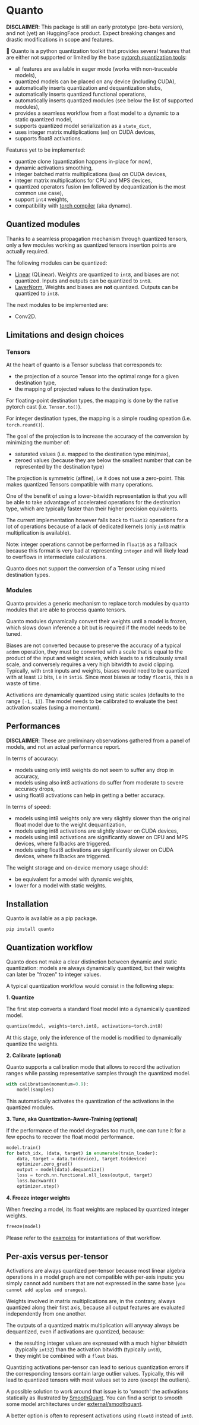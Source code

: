 # Quanto

**DISCLAIMER**: This package is still an early prototype (pre-beta version), and not (yet) an HuggingFace product. Expect breaking changes and drastic modifications in scope and features.

🤗 Quanto is a python quantization toolkit that provides several features that are either not supported or limited by the base [pytorch quantization tools](https://pytorch.org/docs/stable/quantization.html):

- all features are available in eager mode (works with non-traceable models),
- quantized models can be placed on any device (including CUDA),
- automatically inserts quantization and dequantization stubs,
- automatically inserts quantized functional operations,
- automatically inserts quantized modules (see below the list of supported modules),
- provides a seamless workflow from a float model to a dynamic to a static quantized model,
- supports quantized model serialization as a `state_dict`,
- uses integer matrix multiplications (`mm`) on CUDA devices,
- supports float8 activations.

Features yet to be implemented:

- quantize clone (quantization happens in-place for now),
- dynamic activations smoothing,
- integer batched matrix multiplications (`bmm`) on CUDA devices,
- integer matrix multiplications for CPU and MPS devices,
- quantized operators fusion (`mm` followed by dequantization is the most common use case),
- support `int4` weights,
- compatibility with [torch compiler](https://pytorch.org/docs/stable/torch.compiler.html) (aka dynamo).

## Quantized modules

Thanks to a seamless propagation mechanism through quantized tensors, only a few modules working as quantized
tensors insertion points are actually required.

The following modules can be quantized:

- [Linear](https://pytorch.org/docs/stable/generated/torch.nn.Linear.html) (QLinear).
Weights are quantized to `int8`, and biases are not quantized. Inputs and outputs can be quantized to `int8`.
- [LayerNorm](https://pytorch.org/docs/stable/generated/torch.nn.LayerNorm.html),
Weights and biases are __not__ quantized. Outputs can be quantized to `int8`.

The next modules to be implemented are:

- Conv2D.

## Limitations and design choices

### Tensors

At the heart of quanto is a Tensor subclass that corresponds to:
- the projection of a source Tensor into the optimal range for a given destination type,
- the mapping of projected values to the destination type.

For floating-point destination types, the mapping is done by the native pytorch cast (i.e. `Tensor.to()`).

For integer destination types, the mapping is a simple rouding opeation (i.e. `torch.round()`).

The goal of the projection is to increase the accuracy of the conversion by minimizing the number of:
- saturated values (i.e. mapped to the destination type min/max),
- zeroed values (because they are below the smallest number that can be represented by the destination type)

The projection is symmetric (affine), i.e it does not use a zero-point. This makes quantized Tensors
compatible with many operations.

One of the benefit of using a lower-bitwidth representation is that you will be able to take advantage of accelerated operations
for the destination type, which are typically faster than their higher precision equivalents.

The current implementation however falls back to `float32` operations for a lot of operations because of a lack of dedicated kernels
(only `int8` matrix multiplication is available).

Note: integer operations cannot be performed in `float16` as a fallback because this format is very bad at representing
`integer` and will likely lead to overflows in intermediate calculations.

Quanto does not support the conversion of a Tensor using mixed destination types.

### Modules

Quanto provides a generic mechanism to replace torch modules by quanto modules that are able to process quanto tensors.

Quanto modules dynamically convert their weights until a model is frozen, which slows down inference a bit but is
required if the model needs to be tuned.

Biases are not converted because to preserve the accuracy of a typical `addmm` operation, they must be converted with a
scale that is equal to the product of the input and weight scales, which leads to a ridiculously small scale, and conversely
requires a very high bitwidth to avoid clipping. Typically, with `int8` inputs and weights, biases would need to be quantized
with at least `12` bits, i.e in `int16`. Since most biases ar today `float16`, this is a waste of time.

Activations are dynamically quantized using static scales (defaults to the range `[-1, 1]`). The model needs to be calibrated to evaluate the best activation scales (using a momentum).

## Performances

**DISCLAIMER**: These are preliminary observations gathered from a panel of models, and not an actual performance report.

In terms of accuracy:

- models using only int8 weights do not seem to suffer any drop in accuracy,
- models using also int8 activations do suffer from moderate to severe accuracy drops,
- using float8 activations can help in getting a better accuracy.

In terms of speed:

- models using int8 weights only are very slightly slower than the original float model due to the weight dequantization,
- models using int8 activations are slightly slower on CUDA devices,
- models using int8 activations are significantly slower on CPU and MPS devices, where fallbacks are triggered.
- models using float8 activations are significantly slower on CUDA devices, where fallbacks are triggered.

The weight storage and on-device memory usage should:

- be equivalent for a model with dynamic weights,
- lower for a model with static weights.

## Installation

Quanto is available as a pip package.

```
pip install quanto
```

## Quantization workflow

Quanto does not make a clear distinction between dynamic and static quantization: models are always dynamically quantized,
but their weights can later be "frozen" to integer values.

A typical quantization workflow would consist in the following steps:

**1. Quantize**

The first step converts a standard float model into a dynamically quantized model.

```python
quantize(model, weights=torch.int8, activations=torch.int8)
```

At this stage, only the inference of the model is modified to dynamically quantize the weights.

**2. Calibrate (optional)**

Quanto supports a calibration mode that allows to record the activation ranges while passing representative samples through the quantized model.

```python
with calibration(momentum=0.9):
    model(samples)
```

This automatically activates the quantization of the activations in the quantized modules.


**3. Tune, aka Quantization-Aware-Training (optional)**

If the performance of the model degrades too much, one can tune it for a few epochs to recover the float model performance.

```python
model.train()
for batch_idx, (data, target) in enumerate(train_loader):
    data, target = data.to(device), target.to(device)
    optimizer.zero_grad()
    output = model(data).dequantize()
    loss = torch.nn.functional.nll_loss(output, target)
    loss.backward()
    optimizer.step()
```

**4. Freeze integer weights**

When freezing a model, its float weights are replaced by quantized integer weights.

```python
freeze(model)
```

Please refer to the [examples](https://github.com/huggingface/quanto/tree/main/examples) for instantiations of that workflow.

## Per-axis versus per-tensor

Activations are always quantized per-tensor because most linear algebra operations in a model graph are not compatible with per-axis inputs: you simply cannot add numbers that are not expressed in the same base (`you cannot add apples and oranges`).

Weights involved in matrix multiplications are, in the contrary, always quantized along their first axis, because all output features are evaluated independently from one another.

The outputs of a quantized matrix multiplication will anyway always be dequantized, even if activations are quantized, because:

- the resulting integer values are expressed with a much higher bitwidth (typically `int32`) than the activation bitwidth (typically `int8`),
- they might be combined with a `float` bias.

Quantizing activations per-tensor can lead to serious quantization errors if the corresponding tensors contain large outlier values. Typically, this will lead to quantized tensors with most values set to zero (except the outliers).

A possible solution to work around that issue is to 'smooth' the activations statically as illustrated by [SmoothQuant](https://github.com/mit-han-lab/smoothquant). You can find a script to smooth some model architectures under [external/smoothquant](external/smoothquant).

A better option is often to represent activations using `float8` instead of `int8`.
